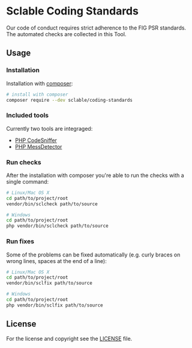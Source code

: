 Sclable Coding Standards
========================

Our code of conduct requires strict adherence to the FIG PSR standards. The automated checks are collected in this Tool.

Usage
-----

### Installation

Installation with [composer](https://getcomposer.org):

```bash
# install with composer
composer require --dev sclable/coding-standards
```

### Included tools

Currently two tools are integraged:

- [PHP CodeSniffer](https://github.com/squizlabs/PHP_CodeSniffer/wiki)
- [PHP MessDetector](http://phpmd.org)

### Run checks

After the installation with composer you're able to run the checks with a single command:

```bash
# Linux/Mac OS X
cd path/to/project/root
vendor/bin/sclcheck path/to/source

# Windows
cd path/to/project/root
php vendor/bin/sclcheck path/to/source
```

### Run fixes

Some of the problems can be fixed automatically (e.g. curly braces on wrong lines, spaces at the end of a line):


```bash
# Linux/Mac OS X
cd path/to/project/root
vendor/bin/sclfix path/to/source

# Windows
cd path/to/project/root
php vendor/bin/sclfix path/to/source
```


License
-------

For the license and copyright see the [LICENSE](LICENSE) file.
